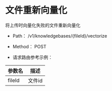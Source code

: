 # 文件重新向量化
将上传时向量化失败的文件重新向量化

- Path： /v1/knowledgebases/{fileId}/vectorize

- Method： POST

- 请求路由参考示例：

|参数名      |描述 |
|----------- |----------- |
|fileId  |文件id |
